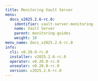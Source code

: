 ```yaml
---
title: Monitoring Vault Server
menu:
  docs_v2025.2.6-rc.0:
    identifier: vault-server-monitoring
    name: Vault Server
    parent: monitoring-guides
    weight: 10
menu_name: docs_v2025.2.6-rc.0
info:
  cli: v0.20.0-rc.0
  installer: v2025.2.6-rc.0
  operator: v0.20.0-rc.0
  unsealer: v0.20.0-rc.0
  version: v2025.2.6-rc.0
---
```


